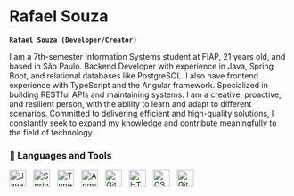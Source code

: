 #  Rafael Souza

**`Rafael Souza (Developer/Creator)`**

I am a 7th-semester Information Systems student at FIAP, 21 years old, and based in São Paulo. Backend Developer with experience in Java, Spring Boot, and relational databases like PostgreSQL. I also have frontend experience with TypeScript and the Angular framework. Specialized in building RESTful APIs and maintaining systems. I am a creative, proactive, and resilient person, with the ability to learn and adapt to different scenarios. Committed to delivering efficient and high-quality solutions, I constantly seek to expand my knowledge and contribute meaningfully to the field of technology.

### 🧰 Languages and Tools

<img align="left" alt="Java" width="30px" style="padding-right:10px;" src="https://cdn.jsdelivr.net/gh/devicons/devicon/icons/java/java-original.svg"/>
<img align="left" alt="Spring" width="30px" style="padding-right:10px;" src="https://cdn.jsdelivr.net/gh/devicons/devicon/icons/spring/spring-original.svg" />
<img align="left" alt="TypeScript" width="30px" style="padding-right:10px;" src="https://cdn.jsdelivr.net/gh/devicons/devicon/icons/typescript/typescript-plain.svg" />
<img align="left" alt="Angular" width="30px" style="padding-right:10px;" src="https://cdn.jsdelivr.net/gh/devicons/devicon/icons/angularjs/angularjs-plain.svg" />
<img align="left" alt="Git" width="30px" style="padding-right:10px;" src="https://cdn.jsdelivr.net/gh/devicons/devicon/icons/git/git-original.svg" />
<img align="left" alt="HTML" width="30px" style="padding-right:10px;" src="https://cdn.jsdelivr.net/gh/devicons/devicon/icons/html5/html5-plain.svg" />
<img align="left" alt="CSS" width="30px" style="padding-right:10px;" src="https://cdn.jsdelivr.net/gh/devicons/devicon/icons/css3/css3-plain.svg" />
<img align="left" alt="GitHub" width="30px" style="padding-right:10px;" src="https://cdn.jsdelivr.net/gh/devicons/devicon/icons/github/github-original.svg" />
<br />

<!--
<details>
 <summary><h3>👨‍💻 lrafasouza Coding Journey</h3></summary>
I am a 7th-semester Information Systems student at FIAP, 21 years old, and based in São Paulo. Backend Developer with experience in Java, Spring Boot, and relational databases like PostgreSQL. I also have frontend experience with TypeScript and the Angular framework. Specialized in building RESTful APIs and maintaining systems. I am a creative, proactive, and resilient person, with the ability to learn and adapt to different scenarios. Committed to delivering efficient and high-quality solutions, I constantly seek to expand my knowledge and contribute meaningfully to the field of technology.
-->
[Linkedln]: https://www.linkedin.com/in/lrafasouza/
